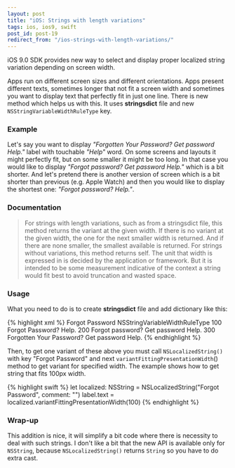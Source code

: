 ```yaml
---
layout: post
title: "iOS: Strings with length variations"
tags: ios, ios9, swift
post_id: post-19
redirect_from: "/ios-strings-with-length-variations/"
---
```

iOS 9.0 SDK provides new way to select and display proper localized string
variation depending on screen width.

Apps run on different screen sizes and different orientations. Apps present
different texts, sometimes longer that not fit a screen width and sometimes you
want to display text that perfectly fit in just one line. There is new method
which helps us with this. It uses **stringsdict** file and new `NSStringVariableWidthRuleType` key.

### Example
Let's say you want to display *"Forgotten Your Password? Get password Help."*
label with touchable *"Help"* word. On some screens and layouts it might perfectly
fit, but on some smaller it might be too long. In that case you would like to
display *"Forgot password? Get password Help."* which is a bit shorter. And let's
pretend there is another version of screen which is a bit shorter than previous
(e.g. Apple Watch) and then you would like to display the shortest one:
*"Forgot password? Help."*.

### Documentation
> For strings with length variations, such as from a stringsdict file, this
method returns the variant at the given width. If there is no variant at the
given width, the one for the next smaller width is returned. And if there are
none smaller, the smallest available is returned. For strings without variations,
this method returns self. The unit that width is expressed in is decided by the application or framework. But it is intended to be some measurement indicative
of the context a string would fit best to avoid truncation and wasted space.


### Usage
What you need to do is to create **stringsdict** file and add dictionary like this:

{% highlight xml %}
<key>Forgot Password</key>
<dict>
    <key>NSStringVariableWidthRuleType</key>
    <dict>
        <key>100</key>
        <string>Forgot Password? Help.</string>
        <key>200</key>
        <string>Forgot password? Get password Help.</string>
        <key>300</key>
        <string>Forgotten Your Password? Get password Help.</string>
    </dict>
</dict>
{% endhighlight %}


Then, to get one variant of these above you must call `NSLocalizedString()`
with key "Forgot Password" and next `variantFittingPresentationWidth`() method
to get variant for specified width. The example shows how to get string that
fits 100px width.

{% highlight swift %}
let localized: NSString = NSLocalizedString("Forgot Password", comment: "")
label.text = localized.variantFittingPresentationWidth(100)
{% endhighlight %}


### Wrap-up
This addition is nice, it will simplify a bit code where there is necessity to
deal with such strings. I don't like a bit that the new API is available only
for `NSString`, because `NSLocalizedString()` returns `String` so you have to
do extra cast.
